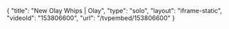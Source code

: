 {
    "title": "New Olay Whips | Olay",
    "type": "solo",
    "layout": "iframe-static",
    "videoId": "153806600",
    "url": "\/tvpembed\/153806600"
}